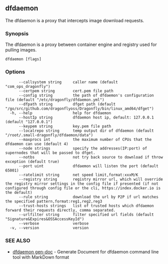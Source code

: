 ## dfdaemon

The dfdaemon is a proxy that intercepts image download requests.

### Synopsis

The dfdaemon is a proxy between container engine and registry used for pulling images.

```
dfdaemon [flags]
```

### Options

```
      --callsystem string     caller name (default "com_ops_dragonfly")
      --certpem string        cert.pem file path
      --config string         the path of dfdaemon's configuration file (default "/etc/dragonfly/dfdaemon.yml")
      --dfpath string         dfget path (default "/go/src/github.com/dragonflyoss/Dragonfly/bin/linux_amd64/dfget")
  -h, --help                  help for dfdaemon
      --hostIp string         dfdaemon host ip, default: 127.0.0.1 (default "127.0.0.1")
      --keypem string         key.pem file path
      --localrepo string      temp output dir of dfdaemon (default "/root/.small-dragonfly/dfdaemon/data")
      --maxprocs int          the maximum number of CPUs that the dfdaemon can use (default 4)
      --node strings          specify the addresses(IP:port) of supernodes that will be passed to dfget.
      --notbs                 not try back source to download if throw exception (default true)
      --port uint             dfdaemon will listen the port (default 65001)
      --ratelimit string      net speed limit,format:xxxM/K
      --registry string       registry mirror url, which will override the registry mirror settings in the config file if presented (if not configured through config file or the cli, https://index.docker.io is the default)
      --rule string           download the url by P2P if url matches the specified pattern,format:reg1,reg2,reg3
      --trust-hosts strings   list of trusted hosts which dfdaemon forward their requests directly, comma separated.
      --urlfilter string      filter specified url fields (default "Signature&Expires&OSSAccessKeyId")
      --verbose               verbose
  -v, --version               version
```

### SEE ALSO

* [dfdaemon gen-doc](dfdaemon_gen-doc.md)	 - Generate Document for dfdaemon command line tool with MarkDown format

